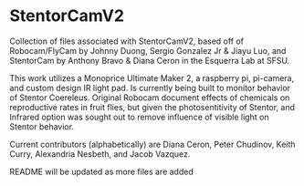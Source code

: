 # StentorCamV2
Collection of files associated with StentorCamV2, based off of Robocam/FlyCam by Johnny Duong, Sergio Gonzalez Jr & Jiayu Luo, and StentorCam by Anthony Bravo & Diana Ceron in the Esquerra Lab at SFSU.

This work utilizes a Monoprice Ultimate Maker 2, a raspberry pi, pi-camera, and custom design IR light pad. Is currently being built to monitor behavior of Stentor Coereleus. Original Robocam document effects of chemicals on reproductive rates in fruit flies, but given the photosentitivity of Stentor, and Infrared option was sought out to remove influence of visible light on Stentor behavior. 

Current contributors (alphabetically) are Diana Ceron, Peter Chudinov, Keith Curry, Alexandria Nesbeth, and Jacob Vazquez.

README will be updated as more files are added


